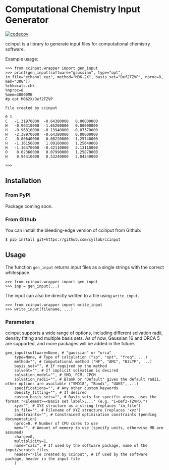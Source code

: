 # Computational Chemistry Input Generator

[![codecov](https://codecov.io/gh/cyllab/ccinput/branch/main/graph/badge.svg?token=ox4smJs0vh)](https://codecov.io/gh/cyllab/ccinput)

ccinput is a library to generate input files for computational chemistry software.

Example usage:

```
>>> from ccinput.wrapper import gen_input
>>> print(gen_input(software="gaussian", type="opt", in_file="ethanol.xyz", method="M06-2X", basis_set="Def2TZVP", nproc=8, mem="30G"))
%chk=calc.chk
%nproc=8
%mem=30000MB
#p opt M062X/Def2TZVP

File created by ccinput

0 1
C   -1.31970000  -0.64380000   0.00000000
H   -0.96310000  -1.65260000   0.00000000
H   -0.96310000  -0.13940000  -0.87370000
H   -2.38970000  -0.64380000   0.00000000
C   -0.80640000   0.08220000   1.25740000
H   -1.16150000   1.09160000   1.25640000
H   -1.16470000  -0.42110000   2.13110000
O    0.62360000   0.07990000   1.25870000
H    0.94410000   0.53240000   2.04240000

>>>
```

## Installation
### From PyPI
Package coming soon.

### From Github
You can install the bleeding-edge version of ccinput from Github:
```
$ pip install git+https://github.com/cyllab/ccinput
```

## Usage
The function `gen_input` returns input files as a single strings with the correct whitespace.

```
>>> from ccinput.wrapper import gen_input
>>> inp = gen_input(...)
```

The input can also be directly written to a file using `write_input`.
```
>>> from ccinput.wrapper import write_input
>>> write_input(filename, ...)
```

### Parameters
ccinput supports a wide range of options, including different solvation radii, density fitting and multiple basis sets. As of now, Gaussian 16 and ORCA 5 are supported, and more packages will be added in the future.
```
gen_input(software=None, # "gaussian" or "orca"
	type=None, # Type of calculation ("sp", "opt", "freq", ...)
	method="", # Computational method ("HF", "AM1", "B3LYP", ...)
	basis_set="", # If required by the method
	solvent="", # If implicit solvation is desired
	solvation_model="", # SMD, PCM, CPCM
	solvation_radii="", # Blank or "Default" gives the default radii, other options are available ("SMD18", "Bondi", "UAKS", ...)
	specifications="", # Any other custom keywords
	density_fitting="", # If desired
	custom_basis_sets="", # Basis sets for specific atoms, uses the format "<Element>=<Basis set label>;..." (e.g. "I=Def2-TZVPD;")
	xyz="", # XYZ structure as a string (replaces 'in_file')
	in_file="", # Filename of XYZ structure (replaces 'xyz')
	constraints="", # Constrained optimisation constraints (pending documentation)
	nproc=0, # Number of CPU cores to use
	mem="", # Amount of memory to use (specify units, otherwise MB are assumed)
	charge=0, 
	multiplicity=1, 
	name="calc", # If used by the software package, name of the input/scratch files
	header="File created by ccinput", # If used by the software package, header in the input file
	)
```
